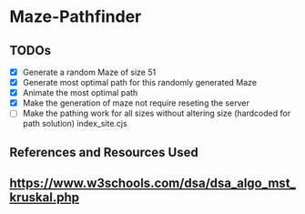 # Maze-Pathfinder

## TODOs
- [x] Generate a random Maze of size 51
- [x] Generate most optimal path for this randomly generated Maze
- [x] Animate the most optimal path
- [x] Make the generation of maze not require reseting the server
- [ ] Make the pathing work for all sizes without altering size (hardcoded for path solution) index_site.cjs
## References and Resources Used

## https://www.w3schools.com/dsa/dsa_algo_mst_kruskal.php
